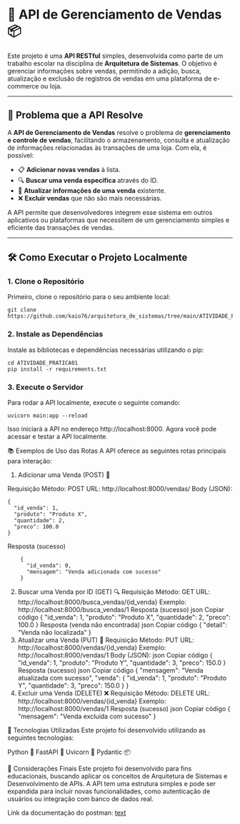 # 🚀 **API de Gerenciamento de Vendas** 📦

Este projeto é uma **API RESTful** simples, desenvolvida como parte de um trabalho escolar na disciplina de **Arquitetura de Sistemas**. O objetivo é gerenciar informações sobre vendas, permitindo a adição, busca, atualização e exclusão de registros de vendas em uma plataforma de e-commerce ou loja.

---

## 🎯 **Problema que a API Resolve**

A **API de Gerenciamento de Vendas** resolve o problema de **gerenciamento e controle de vendas**, facilitando o armazenamento, consulta e atualização de informações relacionadas às transações de uma loja. Com ela, é possível:

- 📋 **Adicionar novas vendas** à lista.
- 🔍 **Buscar uma venda específica** através do ID.
- 🔄 **Atualizar informações de uma venda** existente.
- ❌ **Excluir vendas** que não são mais necessárias.

A API permite que desenvolvedores integrem esse sistema em outros aplicativos ou plataformas que necessitem de um gerenciamento simples e eficiente das transações de vendas.

---

## 🛠️ **Como Executar o Projeto Localmente**

### 1. **Clone o Repositório**

Primeiro, clone o repositório para o seu ambiente local:

```
git clone https://github.com/kaio76/arquitetura_de_sistemas/tree/main/ATIVIDADE_PRATICA01
```
### 2. **Instale as Dependências**

Instale as bibliotecas e dependências necessárias utilizando o pip:

```
cd ATIVIDADE_PRATICA01
pip install -r requirements.txt
```
### 3. **Execute o Servidor**

Para rodar a API localmente, execute o seguinte comando:

```
uvicorn main:app --reload
```
Isso iniciará a API no endereço http://localhost:8000. Agora você pode acessar e testar a API localmente.

📚 Exemplos de Uso das Rotas
A API oferece as seguintes rotas principais para interação:

1. Adicionar uma Venda (POST) 📝

Requisição
Método: POST
URL: http://localhost:8000/vendas/
Body (JSON):
```
{
  "id_venda": 1,
  "produto": "Produto X",
  "quantidade": 2,
  "preco": 100.0
}
```
Resposta (sucesso)
```
    {
      "id_venda": 0,
      "mensagem": "Venda adicionada com sucesso"
    }
```
2. Buscar uma Venda por ID (GET) 🔍
Requisição
Método: GET
URL: http://localhost:8000/busca_vendas/{id_venda}
Exemplo: http://localhost:8000/busca_vendas/1
Resposta (sucesso)
json
Copiar código
{
  "id_venda": 1,
  "produto": "Produto X",
  "quantidade": 2,
  "preco": 100.0
}
Resposta (venda não encontrada)
json
Copiar código
{
  "detail": "Venda não localizada"
}
3. Atualizar uma Venda (PUT) 🔄
Requisição
Método: PUT
URL: http://localhost:8000/vendas/{id_venda}
Exemplo: http://localhost:8000/vendas/1
Body (JSON):
json
Copiar código
{
  "id_venda": 1,
  "produto": "Produto Y",
  "quantidade": 3,
  "preco": 150.0
}
Resposta (sucesso)
json
Copiar código
{
  "mensagem": "Venda atualizada com sucesso",
  "venda": {
    "id_venda": 1,
    "produto": "Produto Y",
    "quantidade": 3,
    "preco": 150.0
  }
}
4. Excluir uma Venda (DELETE) ❌
Requisição
Método: DELETE
URL: http://localhost:8000/vendas/{id_venda}
Exemplo: http://localhost:8000/vendas/1
Resposta (sucesso)
json
Copiar código
{
  "mensagem": "Venda excluída com sucesso"
}

📜 Tecnologias Utilizadas
Este projeto foi desenvolvido utilizando as seguintes tecnologias:

Python 🐍
FastAPI 🚀
Uvicorn 🦄
Pydantic 📦

🔧 Considerações Finais
Este projeto foi desenvolvido para fins educacionais, buscando aplicar os conceitos de Arquitetura de Sistemas e Desenvolvimento de APIs. A API tem uma estrutura simples e pode ser expandida para incluir novas funcionalidades, como autenticação de usuários ou integração com banco de dados real.

Link da documentação do postman:
[text](https://documenter.getpostman.com/view/40506200/2sAYJ1k2a2)
